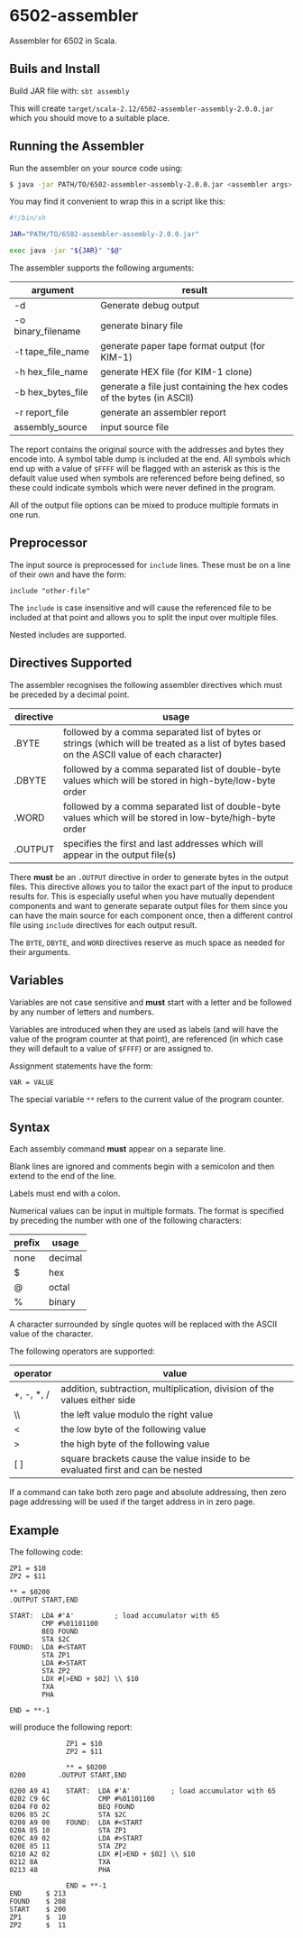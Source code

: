 # 6502-assembler

Assembler for 6502 in Scala.

## Buils and Install

Build JAR file with: `sbt assembly`

This will create `target/scala-2.12/6502-assembler-assembly-2.0.0.jar` which you should move to a suitable place.

## Running the Assembler

Run the assembler on your source code using:

```sh
$ java -jar PATH/TO/6502-assembler-assembly-2.0.0.jar <assembler args>
```

You may find it convenient to wrap this in a script like this:

```sh
#!/bin/sh

JAR="PATH/TO/6502-assembler-assembly-2.0.0.jar"

exec java -jar "${JAR}" "$@"
```

The assembler supports the following arguments:

argument | result
---------|---------
-d | Generate debug output
-o binary_filename | generate binary file
-t tape_file_name | generate paper tape format output (for KIM-1)
-h hex_file_name | generate HEX file (for KIM-1 clone)
-b hex_bytes_file | generate a file just containing the hex codes of the bytes (in ASCII)
-r report_file | generate an assembler report
assembly_source | input source file

The report contains the original source with the addresses and bytes they encode into.  A symbol table dump is included at the end.  All symbols which end up with a value of `$FFFF` will be flagged with an asterisk as this is the default value used when symbols are referenced before being defined, so these could indicate symbols which were never defined in the program.

All of the output file options can be mixed to produce multiple formats in one run.

## Preprocessor

The input source is preprocessed for `include` lines.  These must be on a line of their own and have the form:

```
include "other-file"
```

The `include` is case insensitive and will cause the referenced file to be included at that point and allows you to split the input over multiple files.

Nested includes are supported.

## Directives Supported

The assembler recognises the following assembler directives which must be preceded by a decimal point.

directive | usage
----------|--------
.BYTE | followed by a comma separated list of bytes or strings (which will be treated as a list of bytes based on the ASCII value of each character)
.DBYTE | followed by a comma separated list of double-byte values which will be stored in high-byte/low-byte order
.WORD | followed by a comma separated list of double-byte values which will be stored in low-byte/high-byte order
.OUTPUT | specifies the first and last addresses which will appear in the output file(s)

There **must** be an `.OUTPUT` directive in order to generate bytes in the output files.  This directive allows you to tailor the exact part of the input to produce results for.  This is especially useful when you have mutually dependent components and want to generate separate output files for them since you can have the main source for each component once, then a different control file using `include` directives for each output result.

The `BYTE`, `DBYTE`, and `WORD` directives reserve as much space as needed for their arguments.

## Variables

Variables are not case sensitive and **must** start with a letter and be followed by any number of letters and numbers.

Variables are introduced when they are used as labels (and will have the value of the program counter at that point), are referenced (in which case they will default to a value of `$FFFF`) or are assigned to.

Assignment statements have the form:

```
VAR = VALUE
```

The special variable `**` refers to the current value of the program counter.

## Syntax

Each assembly command **must** appear on a separate line.

Blank lines are ignored and comments begin with a semicolon and then extend to the end of the line.

Labels must end with a colon.

Numerical values can be input in multiple formats.  The format is specified by preceding the number with one of the following characters:

prefix | usage
-------|-------
none | decimal
$ | hex
@ | octal
% | binary

A character surrounded by single quotes will be replaced with the ASCII value of the character.

The following operators are supported:

operator | value
---------|----------------
\+, \-, \*, / | addition, subtraction, multiplication, division of the values either side
\\\\ | the left value modulo the right value
< | the low byte of the following value
\> | the high byte of the following value
\[ \] | square brackets cause the value inside to be evaluated first and can be nested

If a command can take both zero page and absolute addressing, then zero page addressing will be used if the target address in in zero page.

## Example

The following code:

```
ZP1 = $10
ZP2 = $11

** = $0200
.OUTPUT START,END

START:  LDA #'A'          ; load accumulator with 65
        CMP #%01101100
        BEQ FOUND
        STA $2C
FOUND:  LDA #<START
        STA ZP1
        LDA #>START
        STA ZP2
        LDX #[>END + $02] \\ $10
        TXA
        PHA

END = **-1
```

will produce the following report:

```
              ZP1 = $10
              ZP2 = $11

              ** = $0200
0200        .OUTPUT START,END

0200 A9 41    START:  LDA #'A'          ; load accumulator with 65
0202 C9 6C            CMP #%01101100
0204 F0 02            BEQ FOUND
0206 85 2C            STA $2C
0208 A9 00    FOUND:  LDA #<START
020A 85 10            STA ZP1
020C A9 02            LDA #>START
020E 85 11            STA ZP2
0210 A2 02            LDX #[>END + $02] \\ $10
0212 8A               TXA
0213 48               PHA

              END = **-1
END      $ 213
FOUND    $ 208
START    $ 200
ZP1      $  10
ZP2      $  11
```
